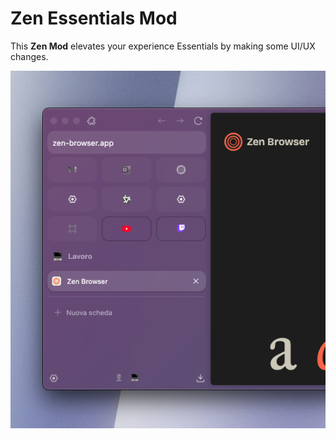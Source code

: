 # Zen Essentials Mod

This **Zen Mod** elevates your experience  Essentials by making some UI/UX changes.

![preview](zen-essential.png "preview")
